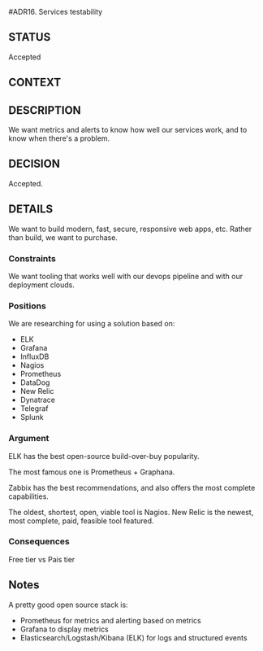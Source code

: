 #ADR16. Services testability

## STATUS
Accepted

## CONTEXT


## DESCRIPTION
We want metrics and alerts to know how well our services work, and to know when there's a problem. 

## DECISION
Accepted.

## DETAILS
We want to build modern, fast, secure, responsive web apps, etc. 
Rather than build, we want to purchase.

### Constraints

We want tooling that works well with our devops pipeline and with our deployment clouds.

### Positions

We are researching for using a solution based on:

* ELK
* Grafana
* InfluxDB
* Nagios
* Prometheus
* DataDog
* New Relic
* Dynatrace
* Telegraf
* Splunk

### Argument

ELK has the best open-source build-over-buy popularity.

The most famous one is Prometheus + Graphana.

Zabbix has the best recommendations, and also offers the most complete capabilities.

The oldest, shortest, open, viable tool is Nagios. New Relic is the newest, most complete, paid, feasible tool featured.

### Consequences

Free tier vs Pais tier

## Notes

A pretty good open source stack is:

* Prometheus for metrics and alerting based on metrics
* Grafana to display metrics
* Elasticsearch/Logstash/Kibana (ELK) for logs and structured events
